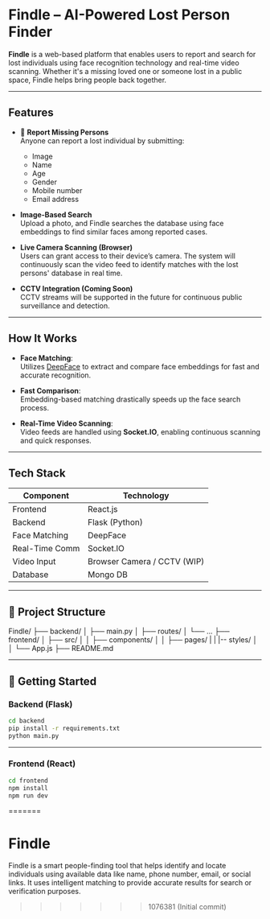 
#  Findle – AI-Powered Lost Person Finder

**Findle** is a web-based platform that enables users to report and search for lost individuals using face recognition technology and real-time video scanning. Whether it's a missing loved one or someone lost in a public space, Findle helps bring people back together.

---

##  Features

- 📝 **Report Missing Persons**  
  Anyone can report a lost individual by submitting:
  - Image  
  - Name  
  - Age  
  - Gender  
  - Mobile number  
  - Email address  

- **Image-Based Search**  
  Upload a photo, and Findle searches the database using face embeddings to find similar faces among reported cases.

- **Live Camera Scanning (Browser)**  
  Users can grant access to their device’s camera. The system will continuously scan the video feed to identify matches with the lost persons' database in real time.

- **CCTV Integration (Coming Soon)**  
  CCTV streams will be supported in the future for continuous public surveillance and detection.

---

## How It Works

- **Face Matching**:  
  Utilizes [DeepFace](https://github.com/serengil/deepface) to extract and compare face embeddings for fast and accurate recognition.

- **Fast Comparison**:  
  Embedding-based matching drastically speeds up the face search process.

- **Real-Time Video Scanning**:  
  Video feeds are handled using **Socket.IO**, enabling continuous scanning and quick responses.

---

## Tech Stack

| Component      | Technology         |
|----------------|--------------------|
| Frontend       | React.js           |
| Backend        | Flask (Python)     |
| Face Matching  | DeepFace           |
| Real-Time Comm | Socket.IO          |
| Video Input    | Browser Camera / CCTV (WIP) |
| Database       | Mongo DB |

---

## 📂 Project Structure

Findle/
├── backend/
│ ├── main.py
│ ├── routes/
│ └── ...
├── frontend/
│ ├── src/
│ │ ├── components/
│ │ ├── pages/
| | |-- styles/
│ │ └── App.js
├── README.md


---

## 🚀 Getting Started

### Backend (Flask)

```bash
cd backend
pip install -r requirements.txt
python main.py
````

---
### Frontend (React)

```bash
cd frontend
npm install
npm run dev
````
=======
# Findle
Findle is a smart people-finding tool that helps identify and locate individuals using available data like name, phone number, email, or social links. It uses intelligent matching to provide accurate results for search or verification purposes.
>>>>>>> 1076381 (Initial commit)
